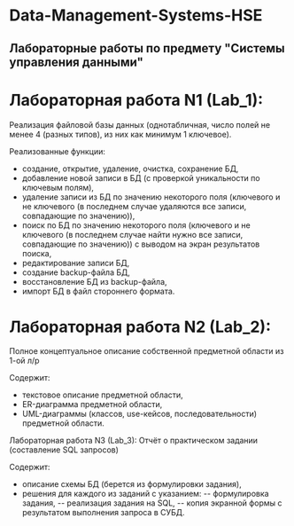 # Data-Management-Systems-HSE
## Лабораторные работы по предмету "Системы управления данными"


# Лабораторная работа N1 (Lab_1):
Реализация файловой базы данных (однотабличная, число полей не менее 4 (разных типов), из них как минимум 1 ключевое). 

Реализованные функции:
- создание, открытие, удаление, очистка, сохранение БД,
- добавление новой записи в БД (с проверкой уникальности по ключевым полям),
- удаление записи из БД по значению некоторого поля (ключевого и не ключевого (в последнем случае удаляются все записи, совпадающие по значению)),
- поиск по БД по значению некоторого поля (ключевого и не ключевого (в последнем случае найти нужно все записи, совпадающие по значению)) с выводом на экран результатов поиска,
- редактирование записи БД,
- создание backup-файла БД,
- восстановление БД из backup-файла,
- импорт БД в файл стороннего формата.


# Лабораторная работа N2 (Lab_2):
Полное концептуальное описание собственной предметной области из 1-ой л/р

Содержит:
- текстовое описание предметной области,
- ER-диаграмма предметной области,
- UML-диаграммы (классов, use-кейсов, последовательности) предметной области.


Лабораторная работа N3 (Lab_3):
Отчёт о практическом задании (составление SQL запросов)

Содержит:
- описание схемы БД (берется из формулировки задания),
- решения для каждого из заданий с указанием:
-- формулировка задания,
-- реализация задания на SQL,
-- копия экранной формы с результатом выполнения запроса в СУБД.

